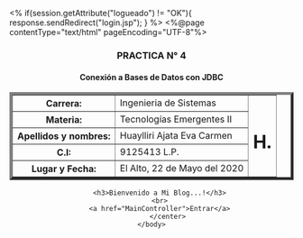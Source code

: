 <%
    if(session.getAttribute("logueado") != "OK"){
        response.sendRedirect("login.jsp");
    }
%>
<%@page contentType="text/html" pageEncoding="UTF-8"%>
<!DOCTYPE html>
<html>
    <head>
        <meta http-equiv="Content-Type" content="text/html; charset=UTF-8">
        <title>JSP Page</title>
        <link rel="stylesheet" href="css/style.css">
    </head>
    <body background="img5.jpg">
            <center>
        <h3>PRACTICA N° 4</h3>
        <h4>Conexión a Bases de Datos con JDBC</h4>
        <table border="5">
            <tr>
                <th>Carrera:</th>
                <td>Ingenieria de Sistemas</td>
                <td rowspan="20"><h1>H.</h1></td>
            </tr>
            <tr>
                <th>Materia:</th>
                <td>Tecnologías Emergentes II</td>
            </tr>
            <tr>
                <th>Apellidos y nombres:</th>
                <td>Huaylliri Ajata Eva Carmen</td>
            </tr>
            <tr>
                <th>C.I:</th>
                <td>9125413 L.P.</td>
            </tr>
            <tr>
                <th>Lugar y Fecha:</th>
                <td>El Alto, 22 de Mayo del 2020</td>
            </tr>
        </table>
        
        <h3>Bienvenido a Mi Blog...!</h3>
        <br>
        <a href="MainController">Entrar</a>
            </center>
    </body>
</html>
